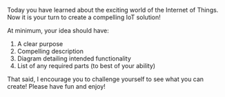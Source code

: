 Today you have learned about the exciting world of the Internet of Things.  Now it is your turn to create a compelling IoT solution! 

  At minimum, your idea should have:  

1. A clear purpose  
2. Compelling description  
3. Diagram detailing intended functionality 
4. List of any required parts (to best of your ability) 
 
That said, I encourage you to challenge yourself to see what you can create!  Please have fun and enjoy!  
